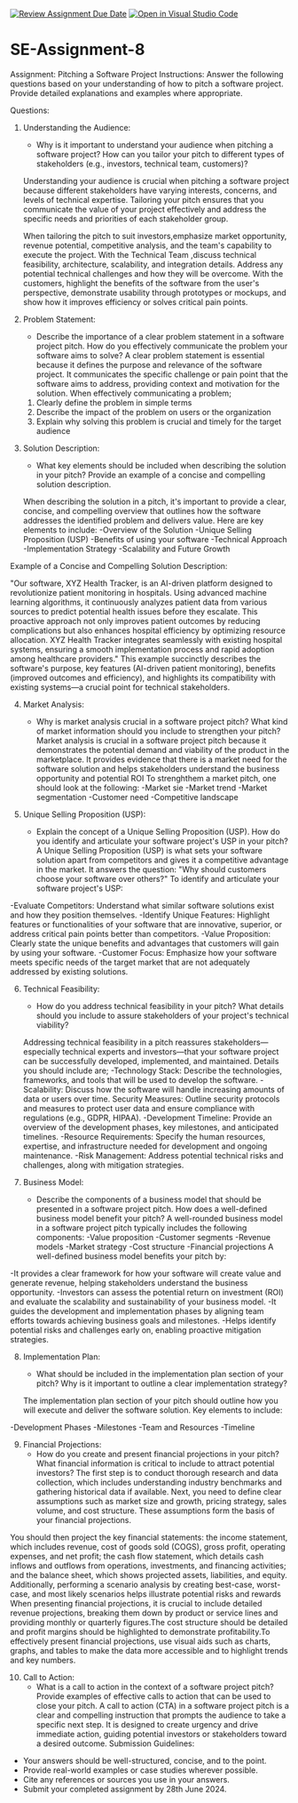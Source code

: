 [![Review Assignment Due Date](https://classroom.github.com/assets/deadline-readme-button-22041afd0340ce965d47ae6ef1cefeee28c7c493a6346c4f15d667ab976d596c.svg)](https://classroom.github.com/a/4bgukiqw)
[![Open in Visual Studio Code](https://classroom.github.com/assets/open-in-vscode-2e0aaae1b6195c2367325f4f02e2d04e9abb55f0b24a779b69b11b9e10269abc.svg)](https://classroom.github.com/online_ide?assignment_repo_id=15438706&assignment_repo_type=AssignmentRepo)
# SE-Assignment-8
 Assignment: Pitching a Software Project
 Instructions:
Answer the following questions based on your understanding of how to pitch a software project. Provide detailed explanations and examples where appropriate.

 Questions:

1. Understanding the Audience:
   - Why is it important to understand your audience when pitching a software project? How can you tailor your pitch to different types of stakeholders (e.g., investors, technical team, customers)?

   Understanding your audience is crucial when pitching a software project because different stakeholders have varying interests, concerns, and levels of technical expertise. Tailoring your pitch ensures that you communicate the value of your project effectively and address the specific needs and priorities of each stakeholder group.
   
   When tailoring the pitch to suit investors,emphasize market opportunity, revenue potential, competitive analysis, and the team's capability to execute the project.
With the Technical Team ,discuss technical feasibility, architecture, scalability, and integration details. Address any potential technical challenges and how they will be overcome.
With the customers, highlight the benefits of the software from the user's perspective, demonstrate usability through prototypes or mockups, and show how it improves efficiency or solves critical pain points.

2. Problem Statement:
   - Describe the importance of a clear problem statement in a software project pitch. How do you effectively communicate the problem your software aims to solve?
   A clear problem statement is essential because it defines the purpose and relevance of the software project. It communicates the specific challenge or pain point that the software aims to address, providing context and motivation for the solution.
   When effectively communicating a problem; 
   1. Clearly define the problem in simple terms
   2. Describe the impact of the problem on users or the organization 
   3. Explain why solving this problem is crucial and timely for the target audience

3. Solution Description:
   - What key elements should be included when describing the solution in your pitch? Provide an example of a concise and compelling solution description.

   When describing the solution in a pitch, it's important to provide a clear, concise, and compelling overview that outlines how the software addresses the identified problem and delivers value. Here are key elements to include:
-Overview of the Solution
-Unique Selling Proposition (USP)
-Benefits of using your software
-Technical Approach
-Implementation Strategy
-Scalability and Future Growth

Example of a Concise and Compelling Solution Description:

"Our software, XYZ Health Tracker, is an AI-driven platform designed to revolutionize patient monitoring in hospitals. Using advanced machine learning algorithms, it continuously analyzes patient data from various sources to predict potential health issues before they escalate. This proactive approach not only improves patient outcomes by reducing complications but also enhances hospital efficiency by optimizing resource allocation. XYZ Health Tracker integrates seamlessly with existing hospital systems, ensuring a smooth implementation process and rapid adoption among healthcare providers."
This example succinctly describes the software's purpose, key features (AI-driven patient monitoring), benefits (improved outcomes and efficiency), and highlights its compatibility with existing systems—a crucial point for technical stakeholders.

4. Market Analysis:
   - Why is market analysis crucial in a software project pitch? What kind of market information should you include to strengthen your pitch?
Market analysis is crucial in a software project pitch because it demonstrates the potential demand and viability of the product in the marketplace. It provides evidence that there is a market need for the software solution and helps stakeholders understand the business opportunity and potential ROI
To strenghthem a market pitch, one should look at the following:
-Market sie
-Market trend
-Market segmentation
-Customer need
-Competitive landscape

5. Unique Selling Proposition (USP):
   - Explain the concept of a Unique Selling Proposition (USP). How do you identify and articulate your software project's USP in your pitch?
   A Unique Selling Proposition (USP) is what sets your software solution apart from competitors and gives it a competitive advantage in the market. It answers the question: "Why should customers choose your software over others?"
   To identify and articulate your software project's USP:

-Evaluate Competitors: Understand what similar software solutions exist and how they position themselves.
-Identify Unique Features: Highlight features or functionalities of your software that are innovative, superior, or address critical pain points better than competitors.
-Value Proposition: Clearly state the unique benefits and advantages that customers will gain by using your software.
-Customer Focus: Emphasize how your software meets specific needs of the target market that are not adequately addressed by existing solutions.

6. Technical Feasibility:
   - How do you address technical feasibility in your pitch? What details should you include to assure stakeholders of your project's technical viability?

   Addressing technical feasibility in a pitch reassures stakeholders—especially technical experts and investors—that your software project can be successfully developed, implemented, and maintained.
   Details you should include are;
   -Technology Stack: Describe the technologies, frameworks, and tools that will be used to develop the software.
-Scalability: Discuss how the software will handle increasing amounts of data or users over time.
Security Measures: Outline security protocols and measures to protect user data and ensure compliance with regulations (e.g., GDPR, HIPAA).
-Development Timeline: Provide an overview of the development phases, key milestones, and anticipated timelines.
-Resource Requirements: Specify the human resources, expertise, and infrastructure needed for development and ongoing maintenance.
-Risk Management: Address potential technical risks and challenges, along with mitigation strategies.

7. Business Model:
   - Describe the components of a business model that should be presented in a software project pitch. How does a well-defined business model benefit your pitch?
   A well-rounded business model in a software project pitch typically includes the following components:
   -Value proposition
   -Customer segments
   -Revenue models
   -Market strategy
   -Cost structure
   -Financial projections
   A well-defined business model benefits your pitch by:

-It provides a clear framework for how your software will create value and generate revenue, helping stakeholders understand the business opportunity.
-Investors can assess the potential return on investment (ROI) and evaluate the scalability and sustainability of your business model.
-It guides the development and implementation phases by aligning team efforts towards achieving business goals and milestones.
-Helps identify potential risks and challenges early on, enabling proactive mitigation strategies.



8. Implementation Plan:
   - What should be included in the implementation plan section of your pitch? Why is it important to outline a clear implementation strategy?

   The implementation plan section of your pitch should outline how you will execute and deliver the software solution. Key elements to include:

-Development Phases
-Milestones
-Team and Resources
-Timeline

9. Financial Projections:
   - How do you create and present financial projections in your pitch? What financial information is critical to include to attract potential investors?
   The first step is to conduct thorough research and data collection, which includes understanding industry benchmarks and gathering historical data if available. Next, you need to define clear assumptions such as market size and growth, pricing strategy, sales volume, and cost structure. These assumptions form the basis of your financial projections.

You should then project the key financial statements: the income statement, which includes revenue, cost of goods sold (COGS), gross profit, operating expenses, and net profit; the cash flow statement, which details cash inflows and outflows from operations, investments, and financing activities; and the balance sheet, which shows projected assets, liabilities, and equity. Additionally, performing a scenario analysis by creating best-case, worst-case, and most likely scenarios helps illustrate potential risks and rewards
When presenting financial projections, it is crucial to include detailed revenue projections, breaking them down by product or service lines and providing monthly or quarterly figures.The cost structure should be detailed and profit margins should be highlighted to demonstrate profitability.To effectively present financial projections, use visual aids such as charts, graphs, and tables to make the data more accessible and to highlight trends and key numbers. 

10. Call to Action:
    - What is a call to action in the context of a software project pitch? Provide examples of effective calls to action that can be used to close your pitch.
A call to action (CTA) in a software project pitch is a clear and compelling instruction that prompts the audience to take a specific next step. It is designed to create urgency and drive immediate action, guiding potential investors or stakeholders toward a desired outcome.
 Submission Guidelines:
- Your answers should be well-structured, concise, and to the point.
- Provide real-world examples or case studies wherever possible.
- Cite any references or sources you use in your answers.
- Submit your completed assignment by 28th June 2024.


